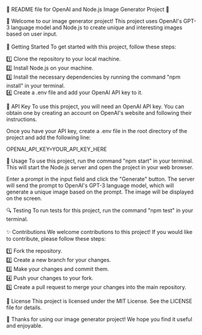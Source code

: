 📝 README file for OpenAI and Node.js Image Generator Project 🎨

👋 Welcome to our image generator project! This project uses OpenAI's GPT-3 language model and Node.js to create unique and interesting images based on user input.
<br/><br/>
🚀 Getting Started
To get started with this project, follow these steps:

1️⃣ Clone the repository to your local machine.<br/>
2️⃣ Install Node.js on your machine.<br/>
3️⃣ Install the necessary dependencies by running the command "npm install" in your terminal.<br/>
4️⃣ Create a .env file and add your OpenAI API key to it.<br/>

🔑 API Key
To use this project, you will need an OpenAI API key. You can obtain one by creating an account on OpenAI's website and following their instructions.

Once you have your API key, create a .env file in the root directory of the project and add the following line:

OPENAI_API_KEY=YOUR_API_KEY_HERE

🔧 Usage
To use this project, run the command "npm start" in your terminal. This will start the Node.js server and open the project in your web browser.

Enter a prompt in the input field and click the "Generate" button. The server will send the prompt to OpenAI's GPT-3 language model, which will generate a unique image based on the prompt. The image will be displayed on the screen.

🔍 Testing
To run tests for this project, run the command "npm test" in your terminal.
<br/><br/>
✨ Contributions
We welcome contributions to this project! If you would like to contribute, please follow these steps:

1️⃣ Fork the repository. <br/>
2️⃣ Create a new branch for your changes. <br/>
3️⃣ Make your changes and commit them.<br/>
4️⃣ Push your changes to your fork.<br/>
5️⃣ Create a pull request to merge your changes into the main repository.<br/>

📜 License
This project is licensed under the MIT License. See the LICENSE file for details.

👋 Thanks for using our image generator project! We hope you find it useful and enjoyable.
